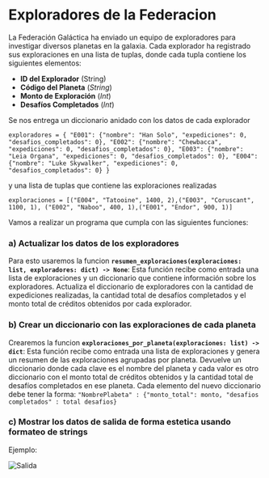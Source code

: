 # Exploradores de la Federacion
La Federación Galáctica ha enviado un equipo de exploradores para investigar diversos planetas en la galaxia. Cada explorador ha registrado sus exploraciones en una lista de tuplas, donde cada tupla contiene los siguientes elementos:

-  **ID del Explorador**  (String)
-  **Código del Planeta** (*String*)
-  **Monto de Exploración** (*Int*)
-  **Desafíos Completados** (*Int*)

Se nos entrega un diccionario anidado con los datos de cada explorador

`exploradores = {
"E001": {"nombre": "Han Solo", "expediciones": 0, "desafios_completados": 0},
"E002": {"nombre": "Chewbacca", "expediciones": 0, "desafios_completados": 0},
"E003": {"nombre": "Leia Organa", "expediciones": 0, "desafios_completados": 0},
"E004": {"nombre": "Luke Skywalker", "expediciones": 0, "desafios_completados": 0}
}`

y una lista de tuplas que contiene las exploraciones realizadas

`exploraciones = [("E004", "Tatooine", 1400, 2),("E003", "Coruscant", 1100, 1),
("E002", "Naboo", 400, 1),("E001", "Endor", 900, 1)]`

Vamos a realizar un programa que cumpla con las siguientes funciones:

### a) Actualizar los datos de los exploradores

Para esto usaremos la funcion **`resumen_exploraciones(exploraciones: list, exploradores: dict) -> None`**: Esta función recibe como entrada una lista de exploraciones y un diccionario que contiene información sobre los exploradores. Actualiza el diccionario de exploradores con la cantidad de expediciones realizadas, la cantidad total de desafíos completados y el monto total de créditos obtenidos por cada explorador.

### b) Crear un diccionario con las exploraciones de cada planeta
Crearemos la funcion **`exploraciones_por_planeta(exploraciones: list) -> dict`**: Esta función recibe como entrada una lista de exploraciones y genera un resumen de las exploraciones agrupadas por planeta. Devuelve un diccionario donde cada clave es el nombre del planeta y cada valor es otro diccionario con el monto total de créditos obtenidos y la cantidad total de desafíos completados en ese planeta.
Cada elemento del nuevo diccionario debe tener la forma:
`"NombrePlabeta" : {"monto_total": monto, "desafios completados" : total desafios}`

### c) Mostrar los datos de salida de forma estetica usando formateo de strings

Ejemplo:

![Salida](https://ibb.co/LhDG6bf)


